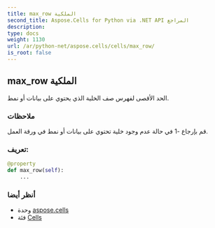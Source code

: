 ```yaml
---
title: max_row الملكية
second_title: Aspose.Cells for Python via .NET API المراجع
description:
type: docs
weight: 1130
url: /ar/python-net/aspose.cells/cells/max_row/
is_root: false
---
```

##  max_row الملكية

الحد الأقصى لفهرس صف الخلية الذي يحتوي على بيانات أو نمط.

###  ملاحظات

قم بإرجاع -1 في حالة عدم وجود خلية تحتوي على بيانات أو نمط في ورقة العمل.
###  تعريف:
```python
@property
def max_row(self):
    ...
```

###  أنظر أيضا
* وحدة [aspose.cells](../../)
* فئة [Cells](/cells/ar/python-net/aspose.cells/cells)
